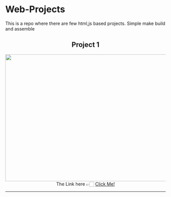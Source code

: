 # Web-Projects
This is a repo where there are few html,js based projects. Simple make build and assemble

<h2 align="center"> Project 1 </h2>
<div align="center">
<img height="400" width="600" src="https://github.com/MainakRepositor/Web-Projects/blob/master/arifans.png">
The Link here 👉🏻 <a href="https://arifan-web.github.io/">Click Me!</a>
</div>
<hr>
